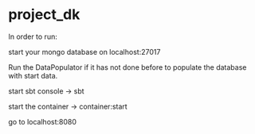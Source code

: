 project_dk
==========

In order to run:

start your mongo database on localhost:27017

Run the DataPopulator if it has not done before to populate the database with start data.

start sbt console -> sbt

start the container -> container:start

go to localhost:8080
